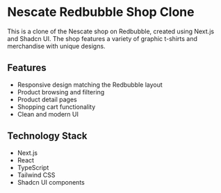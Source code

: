 # Nescate Redbubble Shop Clone

This is a clone of the Nescate shop on Redbubble, created using Next.js and Shadcn UI. The shop features a variety of graphic t-shirts and merchandise with unique designs.

## Features

- Responsive design matching the Redbubble layout
- Product browsing and filtering
- Product detail pages
- Shopping cart functionality
- Clean and modern UI

## Technology Stack

- Next.js
- React
- TypeScript
- Tailwind CSS
- Shadcn UI components
